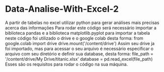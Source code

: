 # Data-Analise-With-Excel-2
A partir de tabelas no excel utilizar python para gerar análises mais precisas acerca das informações Para rodar este código será necessário importar a biblioteca pandas e a biblioteca matplotlib.pyplot para importar a tabela neste código foi utilizado o drive e o google colab desta forma: from google.colab import drive drive.mount('/content/drive') Assim seu drive ja foi importado, mas para acessar o seu arquivo é necessário especificar o arquivo com seu diretório e definir sua database, desta forma: file_path = '/content/drive/My Drive/titanic.xlsx' database = pd.read_excel(file_path) Esses são os requisitos para rodar o código na sua máquina.

